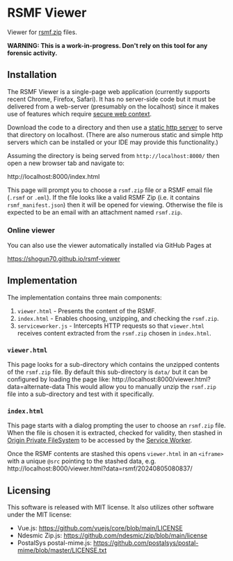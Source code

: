# RSMF Viewer

Viewer for [rsmf.zip](https://help.relativity.com/RelativityOne/Content/System_Guides/Relativity_Short_Message_Format/Processing_an_RSMF_file.htm#RSMFzip) files.

**WARNING: This is a work-in-progress. Don't rely on this tool for any forensic activity.**

## Installation

The RSMF Viewer is a single-page web application (currently supports recent Chrome, Firefox, Safari). 
It has no server-side code but it must be delivered from a web-server (presumably on the localhost) 
since it makes use of features which require [secure web context](https://developer.mozilla.org/en-US/docs/Web/Security/Secure_Contexts).

Download the code to a directory and then use a [static http server](https://gist.github.com/willurd/5720255) to serve that directory on localhost.
(There are also numerous static and simple http servers which can be installed or your IDE may provide this functionality.)

Assuming the directory is being served from `http://localhost:8000/` then open a new browser tab and navigate to:

  http://localhost:8000/index.html

This page will prompt you to choose a `rsmf.zip` file or a RSMF email file (`.rsmf` or `.eml`). 
If the file looks like a valid RSMF Zip (i.e. it contains `rsmf_manifest.json`) then it will be opened for viewing. 
Otherwise the file is expected to be an email with an attachment named `rsmf.zip`. 

### Online viewer

You can also use the viewer automatically installed via GitHub Pages at 

  https://shogun70.github.io/rsmf-viewer

## Implementation

The implementation contains three main components:

1. `viewer.html` - Presents the content of the RSMF.
2. `index.html` - Enables choosing, unzipping, and checking the `rsmf.zip`. 
3. `serviceworker.js` - Intercepts HTTP requests so that `viewer.html` receives content extracted from the `rsmf.zip` chosen in `index.html`.

### `viewer.html`
This page looks for a sub-directory which contains the unzipped contents of the `rsmf.zip` file.
By default this sub-directory is `data/` but it can be configured by loading the page like: 
    http://localhost:8000/viewer.html?data=alternate-data
This would allow you to manually unzip the `rsmf.zip` file into a sub-directory and test with it specifically.

### `index.html`
This page starts with a dialog prompting the user to choose an `rsmf.zip` file. 
When the file is chosen it is extracted, checked for validity, then stashed in [Origin Private FileSystem](https://developer.mozilla.org/en-US/docs/Web/API/File_System_API/Origin_private_file_system)
to be accessed by the [Service Worker](https://developer.mozilla.org/en-US/docs/Web/API/Service_Worker_API).

Once the RSMF contents are stashed this opens `viewer.html` in an `<iframe>` with a unique `@src` pointing to the stashed data, e.g.
    http://localhost:8000/viewer.html?data=rsmf/20240805080837/


## Licensing

This software is released with MIT license. 
It also utilizes other software under the MIT license:

- Vue.js: https://github.com/vuejs/core/blob/main/LICENSE
- Ndesmic Zip.js: https://github.com/ndesmic/zip/blob/main/license
- PostalSys postal-mime.js: https://github.com/postalsys/postal-mime/blob/master/LICENSE.txt